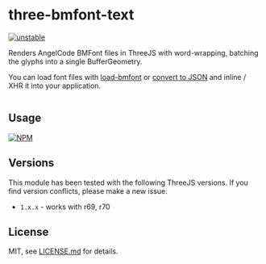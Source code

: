# three-bmfont-text

[![unstable](http://badges.github.io/stability-badges/dist/unstable.svg)](http://github.com/badges/stability-badges)

Renders AngelCode BMFont files in ThreeJS with word-wrapping, batching the glyphs into a single BufferGeometry.

You can load font files with [load-bmfont](https://www.npmjs.com/package/load-bmfont) or [convert to JSON](https://www.npmjs.com/package/bmfont2json) and inline / XHR it into your application.

```js

```

## Usage

[![NPM](https://nodei.co/npm/three-bmfont-text.png)](https://www.npmjs.com/package/three-bmfont-text)

## Versions

This module has been tested with the following ThreeJS versions. If you find version conflicts, please make a new issue.

- `1.x.x` - works with r69, r70

## License

MIT, see [LICENSE.md](http://github.com/Jam3/three-bmfont-text/blob/master/LICENSE.md) for details.
